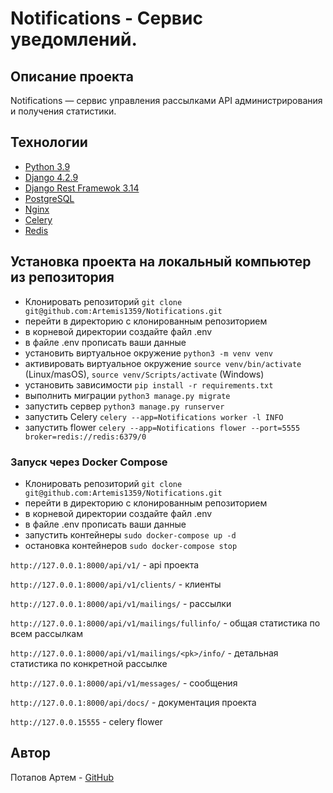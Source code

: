 # Notifications - Сервис уведомлений.

[//]: # (![workflow]&#40;https://github.com/artemis1359/foodgram-project-react/actions/workflows/main.yml/badge.svg&#41;)


## Описание проекта
Notifications — сервис управления рассылками API администрирования и получения статистики.

## Технологии

- [Python 3.9](https://www.python.org/downloads/)
- [Django 4.2.9](https://www.djangoproject.com/)
- [Django Rest Framewok 3.14](https://www.django-rest-framework.org/)
- [PostgreSQL](https://postgrespro.ru/docs/postgresql)
- [Nginx](https://nginx.org/ru/)
- [Celery](https://docs.celeryq.dev/en/stable/)
- [Redis](https://redis.io/)
 
## Установка проекта на локальный компьютер из репозитория 
 - Клонировать репозиторий `git clone git@github.com:Artemis1359/Notifications.git`
 - перейти в директорию с клонированным репозиторием
 - в корневой директории создайте файл .env
 - в файле .env прописать ваши данные
 - установить виртуальное окружение `python3 -m venv venv`
 - активировать виртуальное окружение `source venv/bin/activate` (Linux/masOS), `source venv/Scripts/activate` (Windows)
 - установить зависимости `pip install -r requirements.txt`
 - выполнить миграции `python3 manage.py migrate`
 - запустить сервер `python3 manage.py runserver`
 - запустить Celery `celery --app=Notifications worker -l INFO`
 - запустить flower `celery --app=Notifications flower --port=5555 broker=redis://redis:6379/0`

### Запуск через Docker Compose
 - Клонировать репозиторий `git clone git@github.com:Artemis1359/Notifications.git`
 - перейти в директорию с клонированным репозиторием
 - в корневой директории создайте файл .env
 - в файле .env прописать ваши данные
 - запустить контейнеры `sudo docker-compose up -d`
 - остановка контейнеров `sudo docker-compose stop`

```http://127.0.0.1:8000/api/v1/``` - api проекта

```http://127.0.0.1:8000/api/v1/clients/``` - клиенты

```http://127.0.0.1:8000/api/v1/mailings/``` - рассылки

```http://127.0.0.1:8000/api/v1/mailings/fullinfo/``` - общая статистика по всем рассылкам

```http://127.0.0.1:8000/api/v1/mailings/<pk>/info/``` - детальная статистика по конкретной рассылке

```http://127.0.0.1:8000/api/v1/messages/``` - сообщения

```http://127.0.0.1:8000/api/docs/``` - документация проекта

```http://127.0.0.15555``` - celery flower

## Автор
Потапов Артем - [GitHub](https://github.com/artemis1359)